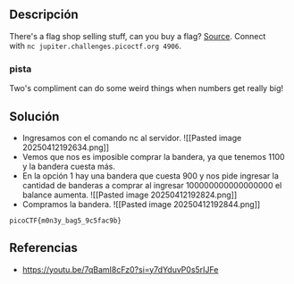 
## Descripción 

There's a flag shop selling stuff, can you buy a flag? [Source](https://jupiter.challenges.picoctf.org/static/64e724ad327f83ad833d9c6baa072b1f/store.c). Connect with `nc jupiter.challenges.picoctf.org 4906`.
### pista

Two's compliment can do some weird things when numbers get really big!
## Solución

- Ingresamos con el comando nc al servidor.
![[Pasted image 20250412192634.png]]
- Vemos que nos es imposible comprar la bandera, ya que tenemos 1100 y la bandera cuesta más.
- En la opción 1 hay una bandera que cuesta 900 y nos pide ingresar la cantidad de banderas a comprar al ingresar 100000000000000000 el balance aumenta.
![[Pasted image 20250412192824.png]]
- Compramos la bandera.
![[Pasted image 20250412192844.png]]



```
picoCTF{m0n3y_bag5_9c5fac9b}
```

## Referencias

- https://youtu.be/7qBamI8cFz0?si=y7dYduvP0s5rIJFe